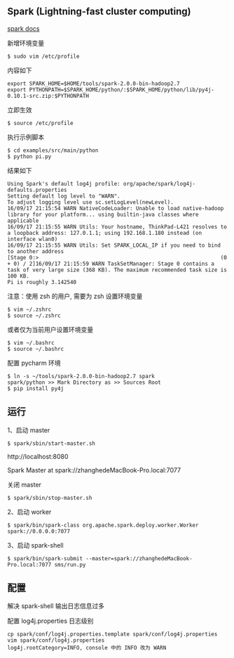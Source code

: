## Spark (Lightning-fast cluster computing)

[spark docs](http://spark.apache.org/docs/latest/)


新增环境变量
```
$ sudo vim /etc/profile
```

内容如下
```
export SPARK_HOME=$HOME/tools/spark-2.0.0-bin-hadoop2.7
export PYTHONPATH=$SPARK_HOME/python/:$SPARK_HOME/python/lib/py4j-0.10.1-src.zip:$PYTHONPATH
```

立即生效
```
$ source /etc/profile
```

执行示例脚本
```
$ cd examples/src/main/python
$ python pi.py
```

结果如下
```
Using Spark's default log4j profile: org/apache/spark/log4j-defaults.properties
Setting default log level to "WARN".
To adjust logging level use sc.setLogLevel(newLevel).
16/09/17 21:15:54 WARN NativeCodeLoader: Unable to load native-hadoop library for your platform... using builtin-java classes where applicable
16/09/17 21:15:55 WARN Utils: Your hostname, ThinkPad-L421 resolves to a loopback address: 127.0.1.1; using 192.168.1.180 instead (on interface wlan0)
16/09/17 21:15:55 WARN Utils: Set SPARK_LOCAL_IP if you need to bind to another address
[Stage 0:>                                                          (0 + 0) / 2]16/09/17 21:15:59 WARN TaskSetManager: Stage 0 contains a task of very large size (368 KB). The maximum recommended task size is 100 KB.
Pi is roughly 3.142540 
```


注意：使用 zsh 的用户, 需要为 zsh 设置环境变量
```
$ vim ~/.zshrc
$ source ~/.zshrc
```

或者仅为当前用户设置环境变量
```
$ vim ~/.bashrc
$ source ~/.bashrc
```


配置 pycharm 环境
```
$ ln -s ~/tools/spark-2.0.0-bin-hadoop2.7 spark
spark/python >> Mark Directory as >> Sources Root
$ pip install py4j
```

## 运行

1、启动 master
```
$ spark/sbin/start-master.sh
```

http://localhost:8080

Spark Master at spark://zhanghedeMacBook-Pro.local:7077

关闭 master
```
$ spark/sbin/stop-master.sh
```

2、启动 worker
```
$ spark/bin/spark-class org.apache.spark.deploy.worker.Worker spark://0.0.0.0:7077
```

3、启动 spark-shell
```
$ spark/bin/spark-submit --master=spark://zhanghedeMacBook-Pro.local:7077 sms/run.py
```


## 配置

解决 spark-shell 输出日志信息过多

配置 log4j.properties 日志级别
```
cp spark/conf/log4j.properties.template spark/conf/log4j.properties
vim spark/conf/log4j.properties
log4j.rootCategory=INFO, console 中的 INFO 改为 WARN
```
